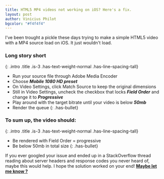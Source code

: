 ```yaml
---
title: HTML5 MP4 videos not working on iOS? Here's a fix.
layout: post
author: Vinicius Philot
bgcolor: "#f4f4f4"
---
```


I've been trought a pickle these days trying to make a simple HTML5 video with a MP4 source load on iOS. It just wouldn't load.

### Long story short
{: .intro .title .is-3 .has-text-weight-normal .has-line-spacing-tall}

* Run your source file through Adobe Media Encoder
* Choose ***Mobile 1080 HD preset***
* On Video Settings, click Match Source to keep the original dimensions
* Still in Video Settings, uncheck the checkbox that locks ***Field Order*** and change it to ***Progressive***
* Play around with the target bitrate until your video is below ***50mb***
* Render the queue
{: .has-bullet}


### To sum up, the video should:
{: .intro .title .is-3 .has-text-weight-normal .has-line-spacing-tall}

* Be rendered with Field Order = progressive
* Be below 50mb in total size
{: .has-bullet}

If you ever googled your issue and ended up in a StackOverflow thread reading about server headers and response codes you never heard of, maybe this would help. I hope the solution worked on your end! [**Maybe let me know ?**](https://twitter.com/vphilot/)

